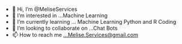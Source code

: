 - 👋 Hi, I’m @MeliseServices
- 👀 I’m interested in ...Machine Learning
- 🌱 I’m currently learning ... Machine Learning Python and R Coding
- 💞️ I’m looking to collaborate on ...Chat Bots
- 📫 How to reach me ...Melise.Services@gmail.com

<!---
MeliseServices/MeliseServices is a ✨ special ✨ repository because its `README.md` (this file) appears on your GitHub profile.
You can click the Preview link to take a look at your changes.
--->
